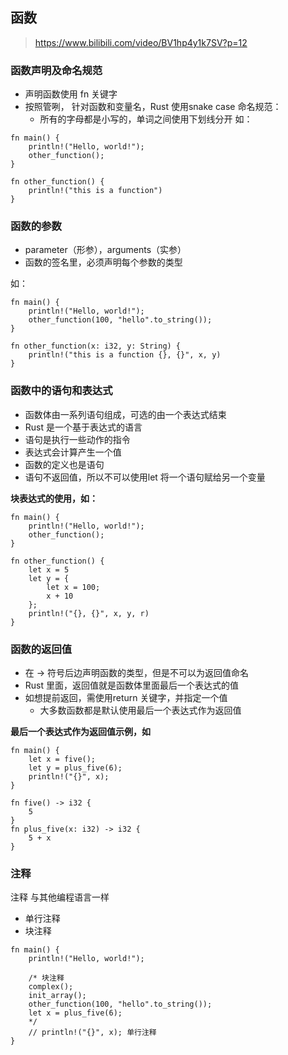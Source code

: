 ## 函数

> https://www.bilibili.com/video/BV1hp4y1k7SV?p=12
### 函数声明及命名规范

* 声明函数使用 fn 关键字
* 按照管咧， 针对函数和变量名，Rust 使用snake  case 命名规范：
    * 所有的字母都是小写的，单词之间使用下划线分开
如：
```
fn main() {
    println!("Hello, world!");
    other_function();
}

fn other_function() {
    println!("this is a function")
}
```

### 函数的参数
* parameter（形参），arguments（实参）
* 函数的签名里，必须声明每个参数的类型

如：
```
fn main() {
    println!("Hello, world!");
    other_function(100, "hello".to_string());
}

fn other_function(x: i32, y: String) {
    println!("this is a function {}, {}", x, y)
}
```

### 函数中的语句和表达式

* 函数体由一系列语句组成，可选的由一个表达式结束
* Rust 是一个基于表达式的语言
* 语句是执行一些动作的指令
* 表达式会计算产生一个值
* 函数的定义也是语句
* 语句不返回值，所以不可以使用let 将一个语句赋给另一个变量

**块表达式的使用，如：**
```
fn main() {
    println!("Hello, world!");
    other_function();
}

fn other_function() {
    let x = 5
    let y = {
        let x = 100;
        x + 10
    };
    println!("{}, {}", x, y, r)
}
```

### 函数的返回值
* 在 -> 符号后边声明函数的类型，但是不可以为返回值命名
* Rust 里面，返回值就是函数体里面最后一个表达式的值
* 如想提前返回，需使用return 关键字，并指定一个值
    * 大多数函数都是默认使用最后一个表达式作为返回值

**最后一个表达式作为返回值示例，如**
```
fn main() {
    let x = five();
    let y = plus_five(6);
    println!("{}", x);
}

fn five() -> i32 {
    5
}
fn plus_five(x: i32) -> i32 {
    5 + x
}
```

### 注释

注释 与其他编程语言一样
* 单行注释
* 块注释
```
fn main() {
    println!("Hello, world!");
    
    /* 块注释
    complex();
    init_array();
    other_function(100, "hello".to_string());
    let x = plus_five(6);
    */
    // println!("{}", x); 单行注释
}
```
